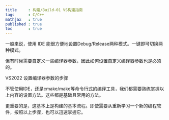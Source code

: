 ```yaml
---
title     : 构建/Build-01 VS构建指南
tags      : C/C++  
mathjax   : true
published : true
toc       : true
---
```


一般来说，使用 IDE 能很方便地设置Debug/Release两种模式。一键即可切换两种模式。

但有时候需要自定义一些编译器参数，因此如何设置自定义编译器参数也是必须的。

VS2022 设置编译器参数的步骤

不管使用IDE，还是cmake/make等命令行式的编译工具，我们都需要熟练掌握以上内容的设置方法。这些都是基础且常用的方法。

更重要的是，这基本上是构建的基本流程。即使需要从重新学习一个新的编程软件，按照以上步骤，也可以迅速掌握它。